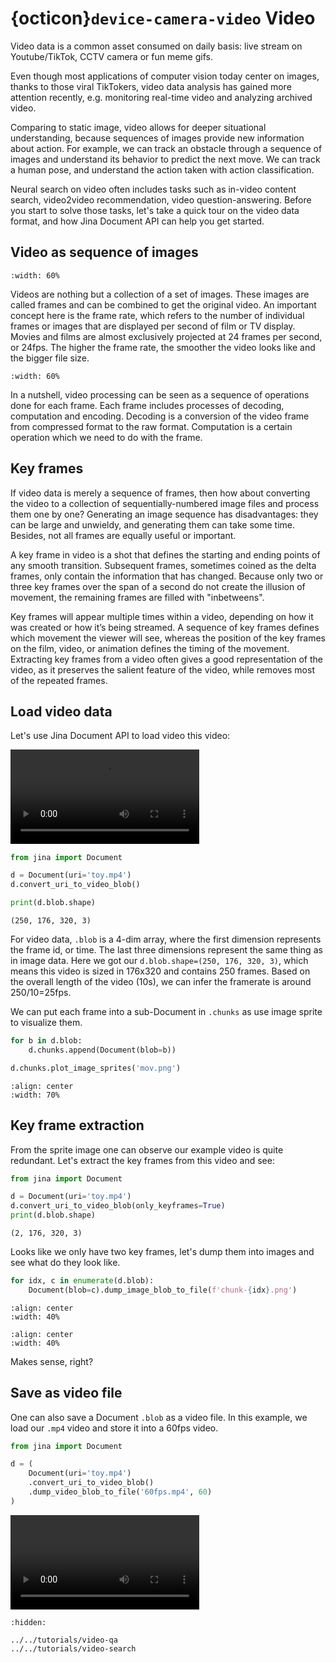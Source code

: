 # {octicon}`device-camera-video` Video

Video data is a common asset consumed on daily basis: live stream on Youtube/TikTok, CCTV camera or fun meme gifs. 

Even though most applications of computer vision today center on images, thanks to those viral TikTokers, video data analysis has gained more attention recently, e.g. monitoring real-time video and analyzing archived video.

Comparing to static image, video allows for deeper situational understanding, because sequences of images provide new information about action. For example, we can track an obstacle through a sequence of images and understand its behavior to predict the next move. We can track a human pose, and understand the action taken with action classification.

Neural search on video often includes tasks such as in-video content search, video2video recommendation, video question-answering. Before you start to solve those tasks, let's take a quick tour on the video data format, and how Jina Document API can help you get started. 

## Video as sequence of images

```{figure} flipbook-flip.gif
:width: 60%
```

Videos are nothing but a collection of a set of images. These images are called frames and can be combined to get the original video. An important concept here is the frame rate, which refers to the number of individual frames or images that are displayed per second of film or TV display. Movies and films are almost exclusively projected at 24 frames per second, or 24fps. The higher the frame rate, the smoother the video looks like and the bigger file size.

```{figure} framerate.gif
:width: 60%
```

In a nutshell, video processing can be seen as a sequence of operations done for each frame. Each frame includes processes of decoding, computation and encoding. Decoding is a conversion of the video frame from compressed format to the raw format. Computation is a certain operation which we need to do with the frame.

## Key frames

If video data is merely a sequence of frames, then how about converting the video to a collection of sequentially-numbered image files and process them one by one? Generating an image sequence has disadvantages: they can be large and unwieldy, and generating them can take some time. Besides, not all frames are equally useful or important. 

A key frame in video is a shot that defines the starting and ending points of any smooth transition. Subsequent frames, sometimes coined as the delta frames, only contain the information that has changed. Because only two or three key frames over the span of a second do not create the illusion of movement, the remaining frames are filled with "inbetweens".

Key frames will appear multiple times within a video, depending on how it was created or how it’s being streamed. A sequence of key frames defines which movement the viewer will see, whereas the position of the key frames on the film, video, or animation defines the timing of the movement. Extracting key frames from a video often gives a good representation of the video, as it preserves the salient feature of the video, while removes most of the repeated frames.





## Load video data

Let's use Jina Document API to load video this video:


<video controls width="60%">
<source src="../../_static/mov_bbb.mp4" type="video/mp4">
</video>


```python
from jina import Document

d = Document(uri='toy.mp4')
d.convert_uri_to_video_blob()

print(d.blob.shape)
```

```text
(250, 176, 320, 3)
```

For video data, `.blob` is a 4-dim array, where the first dimension represents the frame id, or time. The last three dimensions represent the same thing as in image data. Here we got our `d.blob.shape=(250, 176, 320, 3)`, which means this video is sized in 176x320 and contains 250 frames. Based on the overall length of the video (10s), we can infer the framerate is around 250/10=25fps.

We can put each frame into a sub-Document in `.chunks` as use image sprite to visualize them.

```python
for b in d.blob:
    d.chunks.append(Document(blob=b))

d.chunks.plot_image_sprites('mov.png')
```

```{figure} mov_bbb.png
:align: center
:width: 70%
```

## Key frame extraction

From the sprite image one can observe our example video is quite redundant. Let's extract the key frames from this video and see:

```python
from jina import Document

d = Document(uri='toy.mp4')
d.convert_uri_to_video_blob(only_keyframes=True)
print(d.blob.shape)
```

```text
(2, 176, 320, 3)
```

Looks like we only have two key frames, let's dump them into images and see what do they look like.

```python
for idx, c in enumerate(d.blob):
    Document(blob=c).dump_image_blob_to_file(f'chunk-{idx}.png')
```

```{figure} chunk-0.png
:align: center
:width: 40%
```

```{figure} chunk-1.png
:align: center
:width: 40%
```

Makes sense, right?

## Save as video file

One can also save a Document `.blob` as a video file. In this example, we load our `.mp4` video and store it into a 60fps video.

```python
from jina import Document

d = (
    Document(uri='toy.mp4')
    .convert_uri_to_video_blob()
    .dump_video_blob_to_file('60fps.mp4', 60)
)
```

<video controls width="60%">
<source src="../../_static/60fps.mp4" type="video/mp4">
</video>


```{toctree}
:hidden:

../../tutorials/video-qa
../../tutorials/video-search
```
